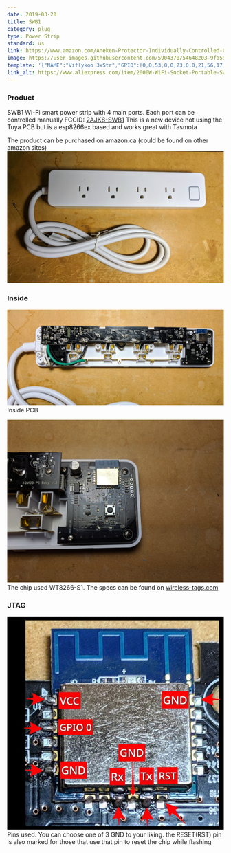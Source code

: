 ```yaml
---
date: 2019-03-20
title: SWB1
category: plug
type: Power Strip
standard: us
link: https://www.amazon.com/Aneken-Protector-Individually-Controlled-Compatible/dp/B07FDX6XZ6
image: https://user-images.githubusercontent.com/5904370/54648203-9fa59900-4aa5-11e9-9701-f3586d9375da.png
template: '{"NAME":"Viflykoo 3xStr","GPIO":[0,0,53,0,0,23,0,0,21,56,17,24,22],"FLAG":1,"BASE":18}'
link_alt: https://www.aliexpress.com/item/2000W-WiFi-Socket-Portable-SWB1-Smart-Power-Strip-Intelligent-4-Ports-Plug-Wifi-Wireless-Remote-Power/32883983405.html
---
```

### Product
SWB1 Wi-Fi smart power strip with 4 main ports. Each port can be controlled manually
FCCID: [2AJK8-SWB1](https://fccid.io/2AJK8-SWB1/User-Manual/User-Manual-3453950)
This is a new device not using the Tuya PCB but is a esp8266ex based and works great with Tasmota

The product can be purchased on amazon.ca (could be found on other amazon sites)
![SWB1-power_strip](https://raw.githubusercontent.com/rigorm/Tasmota-contrib/master/SWB1-power_strip.jpg)

### Inside
![SWB1-inside](https://raw.githubusercontent.com/rigorm/Tasmota-contrib/master/SWB1-inside.jpg)
Inside PCB

![SWB1-WT8288-S1](https://raw.githubusercontent.com/rigorm/Tasmota-contrib/master/SWB1-WT8288-S1.jpg)
The chip used WT8266-S1. The specs can be found on [wireless-tags.com](http://www.wireless-tags.com)

### JTAG
![WT8266-S1_annoted](https://raw.githubusercontent.com/rigorm/Tasmota-contrib/master/WT8266-S1_annoted.jpg)
Pins used. You can choose one of 3 GND to your liking. the RESET(RST) pin is also marked for those that use that pin to reset the chip while flashing
